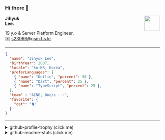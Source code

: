 ### Hi there 👋
<img src="https://github.githubassets.com/images/mona-loading-default.gif" width="50px" align="right">
</a>

**Jihyuk\
Lee.**

19 y.o & Server Platform Engineer.\
✉️ <s23066@gsm.hs.kr>

---

```json
{
  "name": "Jihyuk Lee",
  "birthYear": 2007,
  "locale": "ko-KR, Korea",
  "preferLanguages": [
    { "name": "Kotlin", "percent": 50 },
    { "name": "Dart", "percent": 25 },
    { "name": "TypeScript", "percent": 25 },
  ],
  "team" : "AING, One/s ···",
  "favorite": {
    "cat": "🐈"
  }
}
```
---
<details>
  <summary>github-profile-trophy (click me)</summary>
  
![](https://github-profile-trophy.vercel.app/?username=withJihyuk&row=1&column=8&theme=nord)
  
</details>
<details>
  <summary>github-readme-stats (click me)</summary>
  
<!--START_SECTION:waka-->
![Code Time](http://img.shields.io/badge/Code%20Time-964%20hrs%2017%20mins-blue)

![Lines of code](https://img.shields.io/badge/%EC%A0%80%EB%8A%94%20%EC%97%AC%ED%83%9C%EA%B9%8C%EC%A7%80%20-693.2%20thousand%20%EC%A4%84%EC%9D%98%20%EC%BD%94%EB%93%9C%EB%A5%BC%20%EC%9E%91%EC%84%B1%ED%96%88%EC%96%B4%EC%9A%94.-blue)

**저는 아침형 인간이에요. 🐤** 

```text
🌞 아침                     891 commits         █████░░░░░░░░░░░░░░░░░░░░   21.01 % 
🌆 낮　                     1475 commits        █████████░░░░░░░░░░░░░░░░   34.78 % 
🌃 저녁                     1527 commits        █████████░░░░░░░░░░░░░░░░   36.01 % 
🌙 밤　                     348 commits         ██░░░░░░░░░░░░░░░░░░░░░░░   08.21 % 
```


📊 **저는 이번주를 이렇게 시간을 보냈어요.** 

```text
🕑︎ Timezone: Asia/Seoul

💬 프로그래밍 언어들: 
Kotlin                   1 hr 41 mins        ██████████████████████░░░   88.04 % 
Markdown                 6 mins              █░░░░░░░░░░░░░░░░░░░░░░░░   05.47 % 
YAML                     6 mins              █░░░░░░░░░░░░░░░░░░░░░░░░   05.30 % 
Java                     1 min               ░░░░░░░░░░░░░░░░░░░░░░░░░   01.19 % 
IDEA_MODULE              0 secs              ░░░░░░░░░░░░░░░░░░░░░░░░░   00.01 % 

🔥 에디터들: 
IntelliJ IDEA            1 hr 54 mins        █████████████████████████   100.00 % 

💻 운영 체제들: 
Mac                      1 hr 54 mins        █████████████████████████   100.00 % 
```


 Last Updated on 04/09/2025 18:50:35 UTC
<!--END_SECTION:waka-->

</details>

</div>

